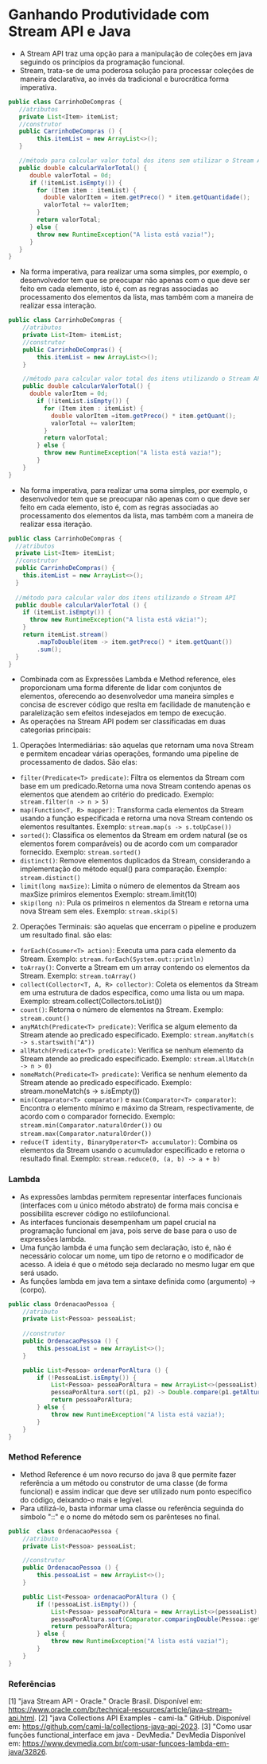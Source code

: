 # Ganhando Produtividade com Stream API e Java

- A Stream API traz uma opção para a manipulação de coleções em java seguindo os princípios da programação funcional.
- Stream, trata-se de uma poderosa solução para processar coleções de maneira declarativa, ao invés da tradicional e burocrática forma imperativa.

````java
public class CarrinhoDeCompras {
   //atributos
   private List<Item> itemList;
   //construtor
   public CarrinhoDeCompras () {
        this.itemList = new ArrayList<>();
   }

   //método para calcular valor total dos itens sem utilizar o Stream API
   public double calcularValorTotal() {
      double valorTotal = 0d;
      if (!itemList.isEmpty()) {
        for (Item item : itemList) {
          double valorItem = item.getPreco() * item.getQuantidade();
          valorTotal += valorItem;
        }
        return valorTotal;
      } else {
        throw new RuntimeException("A lista está vazia!");
      }
   }
}
````

- Na forma imperativa, para realizar uma soma simples, por exemplo, o desenvolvedor tem que se preocupar não apenas com o que deve ser feito em cada elemento, isto é, com as regras associadas ao processamento dos elementos da lista, mas também com a maneira de realizar essa interação.

````java
public class CarrinhoDeCompras {
    //atributos
    private List<Item> itemList;
    //construtor
    public CarrinhoDeCompras() {
        this.itemList = new ArrayList<>();
    }

    //método para calcular valor total dos itens utilizando o Stream API
    public double calcularValorTotal() {
      double valorItem = 0d;
        if (!itemList.isEmpty()) {
          for (Item item : itemList) {
            double valorItem =item.getPreco() * item.getQuant();
            valorTotal += valorItem;
          }
          return valorTotal;
        } else {
          throw new RuntimeException("A lista está vazia!");
        }
    }
}
````

- Na forma imperativa, para realizar uma soma simples, por exemplo, o desenvolvedor tem que se preocupar não apenas com o que deve ser feito em cada elemento, isto é, com as regras associadas ao processamento dos elementos da lista, mas também com a maneira de realizar essa iteração.

`````java
public class CarrinhoDeCompras {
  //atributos
  private List<Item> itemList;
  //construtor
  public CarrinhoDeCompras() {
    this.itemList = new ArrayList<>();
  }
  
  //método para calcular valor dos itens utilizando o Stream API
  public double calcularValorTotal () {
    if (itemList.isEmpty()) {
      throw new RuntimeException("A lista está vázia!");
    }
    return itemList.stream()
        .mapToDouble(item -> item.getPreco() * item.getQuant())
        .sum();
  }
}
`````
- Combinada com as Expressões Lambda e Method reference, eles proporcionam uma forma diferente de lidar com conjuntos de elementos, oferecendo ao desenvolvedor uma maneira simples e concisa de escrever código que reslta em facilidade de manutenção e paralelização sem efeitos indesejados em tempo de execução.
- As operações na Stream API podem ser classificadas em duas categorias principais:
1. Operações Intermediárias: são aquelas que retornam uma nova Stream e permitem encadear várias operações, formando uma pipeline de processamento de dados. São elas:
- `filter(Predicate<T> predicate)`: Filtra os elementos da Stream com base em um predicado.Retorna uma nova Stream contendo apenas os elementos que atendem ao critério do predicado.
Exemplo: ` stream.filter(n -> n > 5)`
- `map(Function<T, R> mapper)`: Transforma cada elementos da Stream usando a função especificada e retorna uma nova Stream contendo os elementos resultantes.
Exemplo: `stream.map(s -> s.toUpCase())`
- `sorted()`: Classifica os elementos da Stream em ordem natural (se os elementos forem comparáveis) ou de acordo com um comparador fornecido.
Exemplo: `stream.sorted()`
- `distinct()`: Remove elementos duplicados da Stream, considerando a implementação do método equal() para comparação.
Exemplo: `stream.distinct()`
- `limit(long maxSize)`: Limita o número de elementos da Stream aos maxSize primiros elementos
Exemplo: stream.limit(10)
- `skip(long n)`: Pula os primeiros n elementos da Stream e retorna uma nova Stream sem eles.
Exemplo: `stream.skip(5)`
2. Operações Terminais: são aquelas que encerram o pipeline e produzem um resultado final. são elas:
- `forEach(Cosumer<T> action)`: Executa uma para cada elemento da Stream.
Exemplo: `stream.forEach(System.out::println)`
- `toArray()`: Converte a Stream em um array contendo os elementos da Stream.
Exemplo: `stream.toArray()`
-  `collect(Collector<T, A, R> collector)`: Coleta os elementos da Stream em uma estrutura de dados específica, como uma lista ou um mapa.
Exemplo: stream.collect(Collectors.toList())
- `count()`: Retorna o número de elementos na Stream.
Exemplo: `stream.count()`
- `anyMAtch(Predicate<T> predicate)`: Verifica se algum elemento da Stream atende ao predicado especificado.
Exemplo: `stream.anyMatch(s -> s.startswith("A"))`
- `allMatch(Predicate<T> predicate)`: Verifica se nenhum elemento da Stream atende ao predicado especificado.
Exemplo: `stream.allMatch(n -> n > 0)`
- `nomeMatch(Predicate<T> predicate)`: Verifica se nenhum elemento da Stream atende ao predicado especificado.
Exemplo: stream.moneMatch(s -> s.isEmpty())
- `min(Comparator<T> comparator)` e `max(Comparator<T> comparator)`: Encontra o elemento mínimo e máximo da Stream, respectivamente, de acordo com o comparador fornecido.
Exemplo: `stream.min(Comparator.naturalOrder())` ou `stream.max(Comparator.naturalOrder())`
- `reduce(T identity, BinaryOperator<T> accumulator)`: Combina os elementos da Stream usando o acumulador especificado e retorna o resultado final.
Exemplo: `stream.reduce(0, (a, b) -> a + b)`

### Lambda
- As expressões lambdas permitem representar interfaces funcionais (interfaces com u único método abstrato) de forma mais concisa e possibilita escrever código no estilofuncional.
- As interfaces funcionais desempenham um papel crucial na programação funcional em java, pois serve de base para o uso de expressões lambda.
- Uma função lambda é uma função sem declaração, isto é, não é necessário colocar um nome, um tipo de retorno e o modificador
de acesso. A ideia é que o método seja declarado no mesmo lugar em que será usado.
- As funções lambda em java tem a sintaxe definida como (argumento) -> (corpo).

`````java
public class OrdenacaoPessoa {
    //atributo
    private List<Pessoa> pessoaList;
    
    //construtor
    public OrdenacaoPessoa () {
        this.pessoaList = new ArrayList<>();
    }

    public List<Pessoa> ordenarPorAltura () {
        if (!PessoaList.isEmpty()) {
            List<Pessoa> pessoaPorAltura = new ArrayList<>(pessoaList);
            pessoaPorAltura.sort((p1, p2) -> Double.compare(p1.getAltura(), p2.getAltura()));
            return pessoaPorAltura;
        } else {
            throw new RuntimeException("A lista está vazia!);
        }
    }
}
`````
### Method Reference

- Method Reference é um novo recurso do java 8 que permite fazer referência a um método ou construtor de uma classe (de forma funcional) e assim indicar que deve ser utilizado num ponto específico do código, deixando-o mais e legível.
- Para utilizá-lo, basta informar uma classe ou referência seguinda do símbolo "::" e o nome do método sem os parênteses no final.

`````java
public  class OrdenacaoPessoa {
    //atributo
    private List<Pessoa> pessoaList;

    //construtor
    public OrdenacaoPessoa () {
        this.pessoaList = new ArrayList<>();
    }

    public List<Pessoa> ordenacaoPorAltura () {
        if (!pessoaList.isEmpty()) {
            List<Pessoa> pessoaPorAltura = new ArrayList<>(pessoaList);
            pessoaPorAltura.sort(Comparator.comparingDouble(Pessoa::getAltura));
            return pessoaPorAltura;
        } else {
            throw new RuntimeException("A lista está vazia!");
        }
    }
}
`````

### Referências 

[1] "java Stream API - Oracle." Oracle Brasil. Disponível em: https://www.oracle.com/br/technical-resources/article/java-stream-api.html.
[2] "java Collections API Examples - cami-la." GitHub. Disponível em: https://github.com/cami-la/collections-java-api-2023.
[3] "Como usar funções functional_interface em java - DevMedia." DevMedia Disponível em: https://www.devmedia.com.br/com-usar-funcoes-lambda-em-java/32826.